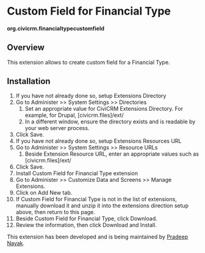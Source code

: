 # Custom Field for Financial Type

#### org.civicrm.financialtypecustomfield

## Overview

This extension allows to create custom field for a Financial Type.

## Installation

1. If you have not already done so, setup Extensions Directory
  1. Go to Administer >> System Settings >> Directories
      1. Set an appropriate value for CiviCRM Extensions Directory. For example, for Drupal, [civicrm.files]/ext/
      1. In a different window, ensure the directory exists and is readable by your web server process.
  1. Click Save.
1. If you have not already done so, setup Extensions Resources URL
  1. Go to Administer >> System Settings >> Resource URLs
      1. Beside Extension Resource URL, enter an appropriate values such as [civicrm.files]/ext/
  1. Click Save.
1. Install Custom Field for Financial Type extension
  1. Go to Administer >> Customize Data and Screens >> Manage Extensions.
  1. Click on Add New tab.
  1. If Custom Field for Financial Type is not in the list of extensions, manually download it and unzip it into the extensions direction setup above, then return to this page.
  1. Beside Custom Field for Financial Type, click Download.
  1. Review the information, then click Download and Install.

This extension has been developed and is being maintained by [Pradeep Nayak](https://github.com/pradpnayak).
